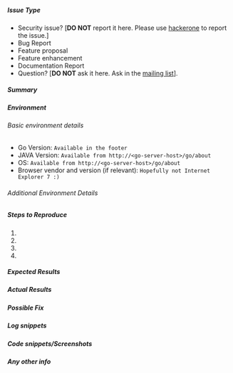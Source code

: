 ##### Issue Type

<!--- Please specify the issue type to help us categorize the issue, mention any one of the below types -->

- Security issue? [**DO NOT** report it here. Please use [hackerone](https://hackerone.com/gocd) to report the issue.]
- Bug Report
- Feature proposal
- Feature enhancement
- Documentation Report
- Question? [**DO NOT** ask it here. Ask in the [mailing list](https://groups.google.com/forum/#!forum/go-cd)].

##### Summary

<!--- Provide a brief summary of the issue -->

##### Environment

<!--- 
Describe the environment in which you encountered this issue.
Details of the environment GoCD is running in can be fetched from the GoCD support api - http://<go-server-host>/go/api/support.
If you are pasting plain text, please surround it with 3 backticks on each side

```plain
paste any text output
to prevent formatting
```
-->

###### Basic environment details

<!--- We recommend providing the for us to reproduce the issue quicker -->

* Go Version: `Available in the footer`
* JAVA Version: `Available from http://<go-server-host>/go/about`
* OS: `Available from http://<go-server-host>/go/about`
* Browser vendor and version (if relevant): `Hopefully not Internet Explorer 7 :)`

###### Additional Environment Details

<!-- More environment details captured from the support API or other sources can be shared here -->

##### Steps to Reproduce

<!--- Provide a link to a live example, or an unambiguous set of steps to -->
<!--- reproduce this bug include code to reproduce, if relevant -->
1. 
2. 
3. 
4. 

##### Expected Results
<!--- Tell us what should happen -->

##### Actual Results
<!--- Tell us what happens instead -->

##### Possible Fix
<!--- Not obligatory, but suggest a fix or reason for the bug -->

##### Log snippets
<!--- 
If you could find any information/exceptions from the logs do provide it here. 
Do mask any confidential information which you don't want to be shared.
Remember to surround them in 3 backticks like this —

```
long log lines go here
```
-->

##### Code snippets/Screenshots
<!--- 
If you would like to share any code/screenshots please add it here.
Do mask any confidential information which you don't want to be shared.
Remember to surround them in 3 backticks like this —

```
long log lines go here
```
-->

##### Any other info
<!--- Provide any other information you would like to share to explain this issue more better -->
